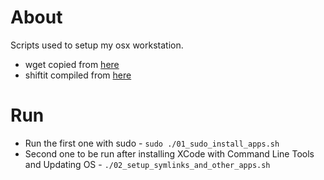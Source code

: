 About
=====

Scripts used to setup my osx workstation.
* wget copied from [here](http://www.merenbach.com/software/wget/)
* shiftit compiled from [here](https://github.com/fikovnik/ShiftIt)

Run
===
* Run the first one with sudo - `sudo ./01_sudo_install_apps.sh`
* Second one to be run after installing XCode with Command Line Tools and Updating OS - `./02_setup_symlinks_and_other_apps.sh`
